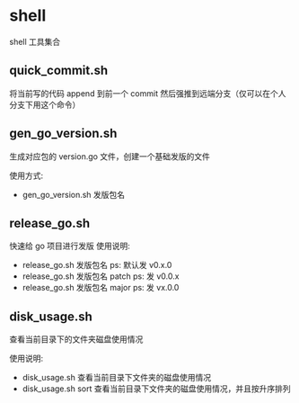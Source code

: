 # shell
shell 工具集合

## quick_commit.sh
将当前写的代码 append 到前一个 commit 然后强推到远端分支（仅可以在个人分支下用这个命令）

## gen_go_version.sh
生成对应包的 version.go 文件，创建一个基础发版的文件

使用方式:
* gen_go_version.sh 发版包名

## release_go.sh
快速给 go 项目进行发版
使用说明:
* release_go.sh 发版包名 ps: 默认发 v0.x.0
* release_go.sh 发版包名 patch ps: 发 v0.0.x
* release_go.sh 发版包名 major ps: 发 vx.0.0

## disk_usage.sh
查看当前目录下的文件夹磁盘使用情况

使用说明:
* disk_usage.sh 查看当前目录下文件夹的磁盘使用情况
* disk_usage.sh sort 查看当前目录下文件夹的磁盘使用情况，并且按升序排列